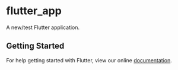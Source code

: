 # flutter_app

A new&#x2F;test Flutter application.

## Getting Started

For help getting started with Flutter, view our online
[documentation](https://flutter.io/).
